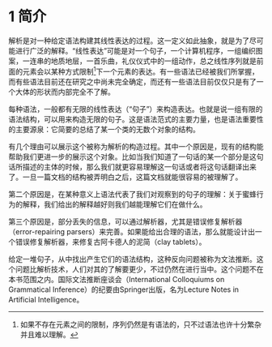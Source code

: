 # 1 简介

解析是对一种给定语法构建其线性表达的过程。这一定义如此抽象，就是为了尽可能进行广泛的解释。“线性表达”可能是对一个句子，一个计算机程序，一组编织图案，一连串的地质地层，一首乐曲，礼仪仪式中的一组动作，总之线性序列就是前面的元素会以某种方式限制[^1]下一个元素的表达。有一些语法已经被我们所掌握，而有些语法目前还在研究之中尚未完全确定，而还有一些语法目前仅仅只是有了一个大体的形状而内部完全不了解。

每种语法，一般都有无限的线性表达（“句子”）来构造表达。也就是说一组有限的语法结构，可以用来构造无限的句子。这是语法范式的主要力量，也是语法重要性的主要源泉：它简要的总结了某一个类的无数个对象的结构。

有几个理由可以展示这个被称为解析的构造过程。其中一个原因是，现有的结构能帮助我们更进一步的展示这个对象。比如当我们知道了一句话的某一个部分是这句话所描述的主体的时候，那么我们就更容易理解这一句话或者将这句话翻译出来了。一旦一篇文档的结构被弄明白之后，这篇文档就能很容易的被理解了。

第二个原因是，在某种意义上语法代表了我们对观察到的句子的理解：关于蜜蜂行为的解释，我们给出的解释越好则我们越能理解它们在做什么。

第三个原因是，部分丢失的信息，可以通过解析器，尤其是错误修复解析器（error-repairing parsers）来完善。如果能给出合理的语法，那么就能设计出一个错误修复解析器，来修复古阿卡德人的泥简（clay tablets）。

给定一堆句子，从中找出产生它们的语法结构，这种反向问题被称为文法推断。这个问题比解析技术，人们对其的了解要更少，不过仍然在进行当中。这个问题不在本书范围之内。国际文法推断座谈会（International Colloquiums on Grammatical Inference）的纪要由Springer出版，名为Lecture Notes in Artificial Intelligence。

[^1]: 如果不存在元素之间的限制，序列仍然是有语法的，只不过语法也许十分繁杂并且难以理解。